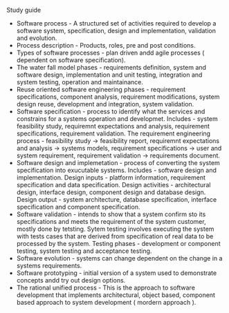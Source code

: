 Study guide
- Software process - A structured set of activities required to develop a software system, specification, design and implementation, validation and evolution.
- Process description - Products, roles, pre and post conditions.
- Types of software processes - plan driven andd agile processes ( dependent on software specification).
- The water fall model phases - requirements definition, system and software design, implementation and unit testing, integration and system testing, operation and maintainance.
- Reuse oriented software engineering phases - requirement specifications, component analysis, requirement modifications, system design reuse, development and integration, system validation.
- Software specification - process to identify what the services and constrains for a systems operation and developmet. Includes - system feasibility study, requiremnt expectations and analysis, requirement specifications, requirement validation. 
The requirement engineering process - feasibility study -> feasibility report, requiremnt expectations and analysis -> systems models, requirement specifications -> user and system requirement, requirement validation -> requirements document.
- Software design and implemetation - process of converting the system specification into exucutable systems. Includes - software design and implementation.
Design inputs - platform information, requirement specification and data specification.
Design activities - architectural design, interface design, component design and database design.
Design output - system architecture, database specification, interface specification and component specification.
- Software validation - intends to show that a system confirm sto its specifications and meets the requirement of the system customer, mostly done by tetsting.
Sytem testing involves executing the system with tests cases that are derived from specification of real data to be processed by the system.
Testing phases - development or component testing, system testing and acceptance testing.
- Software evolution - systems can change dependent on the change in a systems requirements.
- Software prototyping - initial version of a system used to demonstrate concepts andd try out design options.
- The rational unified process - This is the approach to software development that implements architectural, object based, component based approach to system development ( mordern approach ).